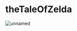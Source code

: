 # theTaleOfZelda
![unnamed](https://user-images.githubusercontent.com/62892930/218101736-a1f39063-735e-4e59-b72f-913b352bf847.jpg)

